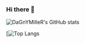 ### Hi there 👋

![DaGnYMilleR's GitHub stats](https://github-readme-stats.vercel.app/api?username=DaGnYMilleR&show_icons=true&theme=radical&include_forks=true)

[![Top Langs](https://github-readme-stats-i270cdk5i-florianbussmann.vercel.app/api/top-langs/?username=DaGnYMilleR&langs_count=8&custom_title=Most%20Used%20Languages%20including%20forks&layout=compact&theme=material-palenight&include_forks=true&exclude_repo=EWU-CSCD,customized-unix-terminal,github-readme-stats)
